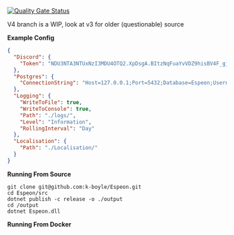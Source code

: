 [![Quality Gate Status](https://sonarcloud.io/api/project_badges/measure?project=k-boyle_Espeon&metric=alert_status)](https://sonarcloud.io/dashboard?id=k-boyle_Espeon)

V4 branch is a WIP, look at v3 for older (questionable) source

**Example Config**
```json
{
  "Discord": {
    "Token": "NDU3NTA3NTUxNzI3MDU4OTQ2.XpDsgA.BItzNqFuaYvVDZ9hisBV4F_gj8A"
  },
  "Postgres": {
    "ConnectionString": "Host=127.0.0.1;Port=5432;Database=Espeon;Username=postgres;Password=casino"
  },
  "Logging": {
    "WriteToFile": true,
    "WriteToConsole": true,
    "Path": "./logs/",
    "Level": "Information",
    "RollingInterval": "Day" 
  },
  "Localisation": {
    "Path": "./Localisation/"
  }
}
```

**Running From Source**
```
git clone git@github.com:k-boyle/Espeon.git
cd Espeon/src
dotnet publish -c release -o ./output
cd /output
dotnet Espeon.dll
```

**Running From Docker**
